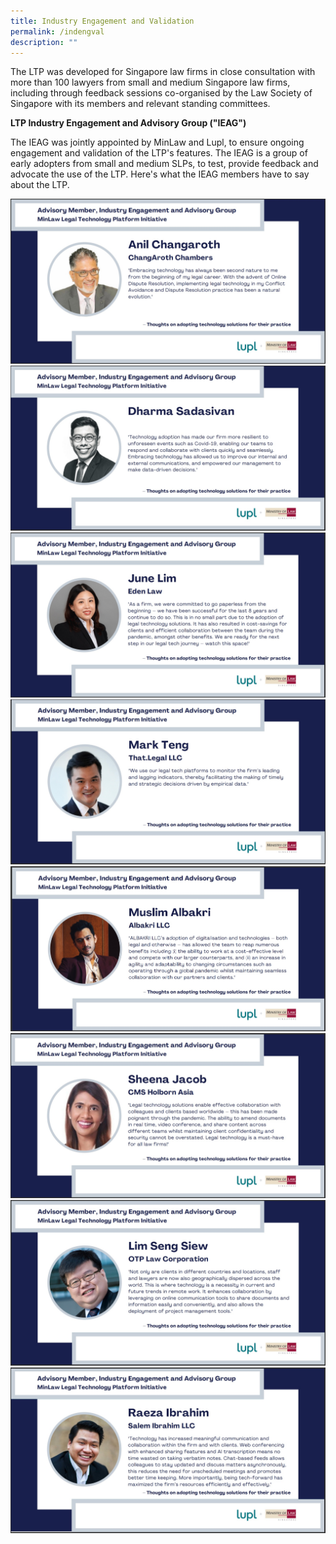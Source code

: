 ```yaml
---
title: Industry Engagement and Validation
permalink: /indengval
description: ""
---
```




The LTP was developed for Singapore law firms in close consultation with more than 100 lawyers from small and medium Singapore law firms, including through feedback sessions co-organised by the Law Society of Singapore with its members and relevant standing committees.

**LTP Industry Engagement and Advisory Group ("IEAG")**

The IEAG was jointly appointed by MinLaw and Lupl, to ensure ongoing engagement and validation of the LTP's features. The IEAG is a group of early adopters from small and medium SLPs, to test, provide feedback and advocate the use of the LTP. Here's what the IEAG members have to say about the LTP.

![](/images/IEAG/1AC.jpg)
![](/images/IEAG/2DS.jpg)
![](/images/IEAG/3JL.jpg)
![](/images/IEAG/4MT.jpg)
![](/images/IEAG/5MA.jpg)
![](/images/IEAG/6SJ.jpg)
![](/images/IEAG/7LSS.jpg)
![](/images/IEAG/8RI.jpg)